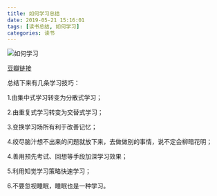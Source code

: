 ```yaml
---
title: 如何学习总结
date: 2019-05-21 15:16:01
tags: [读书总结, 如何学习]
categories: 读书
---
```


![如何学习](https://img3.doubanio.com/view/subject/l/public/s29565755.jpg)

[豆瓣链接](https://book.douban.com/subject/27081766/)

总结下来有几条学习技巧：

1.由集中式学习转变为分散式学习；

2.由重复式学习转变为交替式学习；

3.变换学习场所有利于改善记忆；

4.绞尽脑汁想不出来的问题就放下来，去做做别的事情，说不定会柳暗花明；

4.善用预先考试、回想等手段加深学习效果；

5.利用知觉学习策略快速学习；

6.不要忽视睡眠，睡眠也是一种学习。

